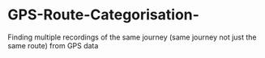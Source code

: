 # GPS-Route-Categorisation-
Finding multiple recordings of the same journey (same journey not just the same route) from GPS data
